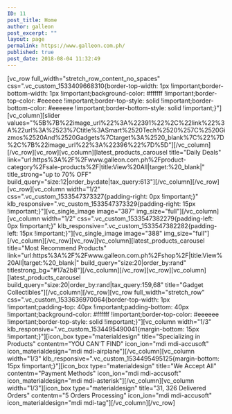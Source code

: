 ```yaml
---
ID: 11
post_title: Home
author: galleon
post_excerpt: ""
layout: page
permalink: https://www.galleon.com.ph/
published: true
post_date: 2018-08-04 11:32:49
---
```

[vc_row full_width="stretch_row_content_no_spaces" css=".vc_custom_1533409668310{border-top-width: 1px !important;border-bottom-width: 1px !important;background-color: #ffffff !important;border-top-color: #eeeeee !important;border-top-style: solid !important;border-bottom-color: #eeeeee !important;border-bottom-style: solid !important;}"][vc_column][slider values="%5B%7B%22image_url%22%3A%22391%22%2C%22link%22%3A%22url%3A%2523%7Ctitle%3ASmart%2520Tech%2520%257C%2520Gizmos%2520And%2520Gadgets%7Ctarget%3A%2520_blank%7C%22%7D%2C%7B%22image_url%22%3A%22396%22%7D%5D"][/vc_column][/vc_row][vc_row][vc_column][latest_products_carousel title="Daily Deals" link="url:https%3A%2F%2Fwww.galleon.com.ph%2Fproduct-category%2Fsale-products%2F|title:View%20All|target:%20_blank|" title_strong="up to 70% OFF" build_query="size:12|order_by:date|tax_query:613"][/vc_column][/vc_row][vc_row][vc_column width="1/2" css=".vc_custom_1533547373327{padding-right: 0px !important;}" klb_responsive=".vc_custom_1533547373329{padding-right: 15px !important;}"][vc_single_image image="387" img_size="full"][/vc_column][vc_column width="1/2" css=".vc_custom_1533547382279{padding-left: 0px !important;}" klb_responsive=".vc_custom_1533547382282{padding-left: 15px !important;}"][vc_single_image image="388" img_size="full"][/vc_column][/vc_row][vc_row][vc_column][latest_products_carousel title="Most Recommend Products" link="url:https%3A%2F%2Fwww.galleon.com.ph%2Fshop%2F|title:View%20All|target:%20_blank|" build_query="size:20|order_by:rand" titlestrong_bg="#17a2b8"][/vc_column][/vc_row][vc_row][vc_column][latest_products_carousel build_query="size:20|order_by:rand|tax_query:159,68" title="Gadget Collectibles"][/vc_column][/vc_row][vc_row full_width="stretch_row" css=".vc_custom_1533636970064{border-top-width: 1px !important;padding-top: 40px !important;padding-bottom: 40px !important;background-color: #ffffff !important;border-top-color: #eeeeee !important;border-top-style: solid !important;}"][vc_column width="1/3" klb_responsive=".vc_custom_1534495490041{margin-bottom: 15px !important;}"][icon_box type="materialdesign" title="Specializing in Products" contentm="YOU CAN'T FIND" icon_ion="mdi mdi-accusoft" icon_materialdesign="mdi mdi-airplane"][/vc_column][vc_column width="1/3" klb_responsive=".vc_custom_1534495495125{margin-bottom: 15px !important;}"][icon_box type="materialdesign" title="We Accept All" contentm="Payment Methods" icon_ion="mdi mdi-accusoft" icon_materialdesign="mdi mdi-asterisk"][/vc_column][vc_column width="1/3"][icon_box type="materialdesign" title="31, 326 Delivered Orders" contentm="5 Orders Processing" icon_ion="mdi mdi-accusoft" icon_materialdesign="mdi mdi-tag"][/vc_column][/vc_row]